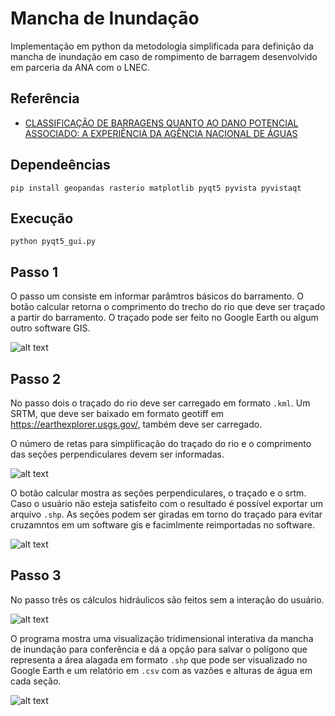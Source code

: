 # Mancha de Inundação

Implementação em python da metodologia simplificada para definição da mancha de inundação em caso de rompimento de barragem desenvolvido em parceria da ANA com o LNEC.

## Referência

* [CLASSIFICAÇÃO DE BARRAGENS QUANTO AO DANO POTENCIAL ASSOCIADO: A EXPERIÊNCIA DA AGÊNCIA NACIONAL DE ÁGUAS](https://www.snisb.gov.br/Entenda_Mais/outros/artigo-para-o-dam-world-2018/classificacao-de-barragens-quanto-ao-seu-dano-potencial-associado-2018.docx)

## Dependeências

    pip install geopandas rasterio matplotlib pyqt5 pyvista pyvistaqt

## Execução

    python pyqt5_gui.py
  
## Passo 1

O passo um consiste em informar parâmtros básicos do barramento. O botão calcular retorna o comprimento do trecho do rio que deve ser traçado a partir do barramento. O traçado pode ser feito no Google Earth ou algum outro software GIS.

![alt text](figs/p1.png)

## Passo 2

No passo dois o traçado do rio deve ser carregado em formato `.kml`. Um SRTM, que deve ser baixado em formato geotiff em https://earthexplorer.usgs.gov/, também deve ser carregado. 

O número de retas para simplificação do traçado do rio e o comprimento das seções perpendiculares devem ser informadas.

![alt text](figs/p2.png)

O botão calcular mostra as seções perpendiculares, o traçado e o srtm. Caso o usuário não esteja satisfeito com o resultado é possível exportar um arquivo `.shp`. As seções podem ser giradas em torno do traçado para evitar cruzamntos em um software gis e facimlmente reimportadas no software. 

![alt text](figs/p2_1.png)

## Passo 3

No passo três os cálculos hidráulicos são feitos sem a interação do usuário.

![alt text](figs/p3.png)

O programa mostra uma visualização tridimensional interativa da mancha de inundação para conferência e dá a opção para salvar o polígono que representa a área alagada em formato `.shp` que pode ser visualizado no Google Earth e um relatório em `.csv` com as vazões e alturas de água em cada seção.

![alt text](figs/mancha.png)


